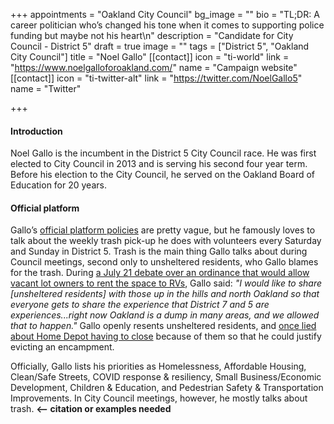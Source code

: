 +++
appointments = "Oakland City Council"
bg_image = ""
bio = "TL;DR: A career politician who’s changed his tone when it comes to supporting police funding but maybe not his heart\n"
description = "Candidate for City Council - District 5"
draft = true
image = ""
tags = ["District 5", "Oakland City Council"]
title = "Noel Gallo"
[[contact]]
icon = "ti-world"
link = "https://www.noelgalloforoakland.com/"
name = "Campaign website"
[[contact]]
icon = "ti-twitter-alt"
link = "https://twitter.com/NoelGallo5"
name = "Twitter"

+++
#### Introduction

Noel Gallo is the incumbent in the District 5 City Council race. He was first elected to City Council in 2013 and is serving his second four year term. Before his election to the City Council, he served on the Oakland Board of Education for 20 years.

#### Official platform

Gallo’s [official platform policies](https://www.noelgalloforoakland.com/priorities) are pretty vague, but he famously loves to talk about the weekly trash pick-up he does with volunteers every Saturday and Sunday in District 5. Trash is the main thing Gallo talks about during Council meetings, second only to unsheltered residents, who Gallo blames for the trash. During [a July 21 debate over an ordinance that would allow vacant lot owners to rent the space to RVs](https://twitter.com/DarwinBondGraha/status/1285742647080914944), Gallo said: _"I would like to share \[unsheltered residents\] with those up in the hills and north Oakland so that everyone gets to share the experience that District 7 and 5 are experiences...right now Oakland is a dump in many areas, and we allowed that to happen."_ Gallo openly resents unsheltered residents, and [once lied about Home Depot having to close](https://twitter.com/hyphy_republic/status/1120710552387325952?s=20) because of them so that he could justify evicting an encampment.

Officially, Gallo lists his priorities as Homelessness, Affordable Housing, Clean/Safe Streets, COVID response & resiliency, Small Business/Economic Development, Children & Education, and Pedestrian Safety & Transportation Improvements. In City Council meetings, however, he mostly talks about trash. **<-- citation or examples needed**